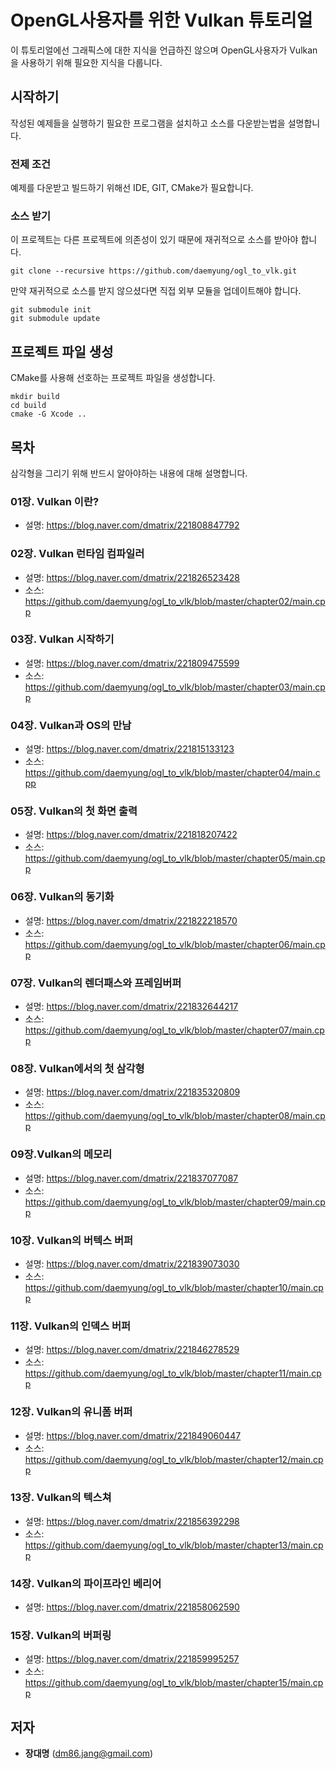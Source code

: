 # OpenGL사용자를 위한 Vulkan 튜토리얼

이 튜토리얼에선 그래픽스에 대한 지식을 언급하진 않으며 OpenGL사용자가 Vulkan을 사용하기 위해 필요한 지식을 다룹니다.

## 시작하기

작성된 예제들을 실행하기 필요한 프로그램을 설치하고 소스를 다운받는법을 설명합니다.

### 전제 조건

예제를 다운받고 빌드하기 위해선 IDE, GIT, CMake가 필요합니다.

### 소스 받기

이 프로젝트는 다른 프로젝트에 의존성이 있기 때문에 재귀적으로 소스를 받아야 합니다.

```
git clone --recursive https://github.com/daemyung/ogl_to_vlk.git
```

만약 재귀적으로 소스를 받지 않으셨다면 직접 외부 모듈을 업데이트해야 합니다.

```
git submodule init
git submodule update
```

## 프로젝트 파일 생성

CMake를 사용해 선호하는 프로젝트 파일을 생성합니다.

```
mkdir build
cd build
cmake -G Xcode ..
```

## 목차

삼각형을 그리기 위해 반드시 알아야하는 내용에 대해 설명합니다.

### 01장. Vulkan 이란?

* 설명: https://blog.naver.com/dmatrix/221808847792

### 02장. Vulkan 런타임 컴파일러

* 설명: https://blog.naver.com/dmatrix/221826523428
* 소스: https://github.com/daemyung/ogl_to_vlk/blob/master/chapter02/main.cpp

### 03장. Vulkan 시작하기

* 설명: https://blog.naver.com/dmatrix/221809475599
* 소스: https://github.com/daemyung/ogl_to_vlk/blob/master/chapter03/main.cpp

### 04장. Vulkan과 OS의 만남

* 설명: https://blog.naver.com/dmatrix/221815133123
* 소스: https://github.com/daemyung/ogl_to_vlk/blob/master/chapter04/main.cpp

### 05장. Vulkan의 첫 화면 출력

* 설명: https://blog.naver.com/dmatrix/221818207422
* 소스: https://github.com/daemyung/ogl_to_vlk/blob/master/chapter05/main.cpp

### 06장. Vulkan의 동기화

* 설명: https://blog.naver.com/dmatrix/221822218570
* 소스: https://github.com/daemyung/ogl_to_vlk/blob/master/chapter06/main.cpp

### 07장. Vulkan의 렌더패스와 프레임버퍼

* 설명: https://blog.naver.com/dmatrix/221832644217
* 소스: https://github.com/daemyung/ogl_to_vlk/blob/master/chapter07/main.cpp

### 08장. Vulkan에서의 첫 삼각형

* 설명: https://blog.naver.com/dmatrix/221835320809
* 소스: https://github.com/daemyung/ogl_to_vlk/blob/master/chapter08/main.cpp

### 09장.Vulkan의 메모리

* 설명: https://blog.naver.com/dmatrix/221837077087
* 소스: https://github.com/daemyung/ogl_to_vlk/blob/master/chapter09/main.cpp

### 10장. Vulkan의 버텍스 버퍼

* 설명: https://blog.naver.com/dmatrix/221839073030
* 소스: https://github.com/daemyung/ogl_to_vlk/blob/master/chapter10/main.cpp

### 11장. Vulkan의 인덱스 버퍼

* 설명: https://blog.naver.com/dmatrix/221846278529
* 소스: https://github.com/daemyung/ogl_to_vlk/blob/master/chapter11/main.cpp

### 12장. Vulkan의 유니폼 버퍼

* 설명: https://blog.naver.com/dmatrix/221849060447
* 소스: https://github.com/daemyung/ogl_to_vlk/blob/master/chapter12/main.cpp

### 13장. Vulkan의 텍스쳐

* 설명: https://blog.naver.com/dmatrix/221856392298
* 소스: https://github.com/daemyung/ogl_to_vlk/blob/master/chapter13/main.cpp

### 14장. Vulkan의 파이프라인 베리어

* 설명: https://blog.naver.com/dmatrix/221858062590

### 15장. Vulkan의 버퍼링

* 설명: https://blog.naver.com/dmatrix/221859995257
* 소스: https://github.com/daemyung/ogl_to_vlk/blob/master/chapter15/main.cpp

## 저자

* **장대명** (dm86.jang@gmail.com)

